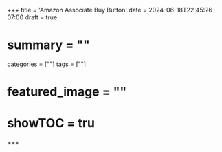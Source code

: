 +++
title = 'Amazon Associate Buy Button'
date = 2024-06-18T22:45:26-07:00
draft = true
# summary = ""
categories = [""]
tags = [""]
# featured_image = ""
# showTOC = tru
+++
